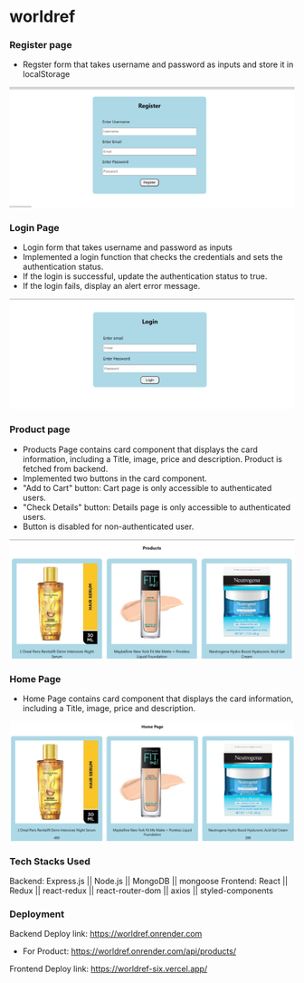 # worldref

### Register page
- Regster form that takes username and password as inputs and store it in localStorage
<img src='./worldref/public/register.png'/>

### Login Page
- Login form that takes username and password as inputs
- Implemented a login function that checks the credentials and sets the authentication status.
- If the login is successful, update the authentication status to true.
- If the login fails, display an alert error message.
<img src='./worldref/public/login.png'/>

### Product page
- Products Page contains card component that displays the card information, including a Title, image, price and description. Product is fetched from backend.
- Implemented two buttons in the card component.
- "Add to Cart" button: Cart page is only accessible to authenticated users. 
- "Check Details" button: Details page is only accessible to authenticated users. 
- Button is disabled for non-authenticated user.
<img src='./worldref/public/product.png'/>

### Home Page
- Home Page contains card component that displays the card information, including a Title, image, price and description.
<img src='./worldref/public/home.png'/>

### Tech Stacks Used
Backend: Express.js || Node.js || MongoDB || mongoose
Frontend: React || Redux || react-redux || react-router-dom || axios || styled-components

### Deployment
Backend Deploy link: https://worldref.onrender.com
- For Product: https://worldref.onrender.com/api/products/

Frontend Deploy link: https://worldref-six.vercel.app/
